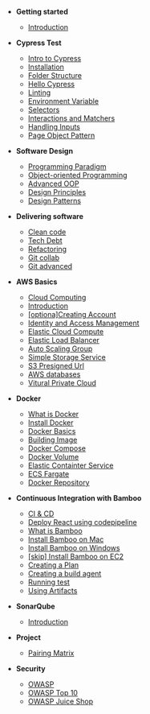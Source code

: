 - **Getting started**

  - [Introduction](/)
  <!-- - [Project](/project) -->

- **Cypress Test**

  - [Intro to Cypress](cypress/intro.md)
  - [Installation](cypress/installation.md)
  - [Folder Structure](cypress/folder-structure.md)
  - [Hello Cypress](cypress/hello-world.md)
  - [Linting](cypress/eslint.md)
  - [Environment Variable](cypress/environment-variables.md)
  - [Selectors](cypress/selectors.md)
  - [Interactions and Matchers](cypress/interactions-&-matchers.md)
  - [Handling Inputs](cypress/handling-inputs.md)
  - [Page Object Pattern](cypress/page-object-pattern.md)

- **Software Design**

  - [Programming Paradigm](software-designs/programming-paradigm)
  - [Object-oriented Programming](software-designs/object-oriented-programming)
  - [Advanced OOP](software-designs/advanced-oop)
  - [Design Principles](software-designs/design-principles)
  - [Design Patterns](software-designs/design-patterns)

- **Delivering software**

  - [Clean code](delivering-software/clean-code)
  - [Tech Debt](delivering-software/tech-debt)
  - [Refactoring](delivering-software/refactoring)
  - [Git collab](delivering-software/git-collab)
  - [Git advanced](delivering-software/git-advanced)

- **AWS Basics**

  - [Cloud Computing](aws/cloud-computing.md)
  - [Introduction](aws/intro.md)
  - [[optiona]Creating Account](aws/creating-account.md)
  - [Identity and Access Management](aws/iam.md)
  - [Elastic Cloud Compute](aws/ec2.md)
  - [Elastic Load Balancer](aws/elb.md)
  - [Auto Scaling Group](aws/asg.md)
  - [Simple Storage Service](aws/s3.md)
  - [S3 Presigned Url](aws/presigned-url.md)
  - [AWS databases](aws/databases.md)
  - [Vitural Private Cloud](aws/vpc.md)

- **Docker**

  - [What is Docker](docker/what-is-docker.md)
  - [Install Docker](docker/installing-docker.md)
  - [Docker Basics](docker/docker-basics.md)
  - [Building Image](docker/build-image.md)
  - [Docker Compose](docker/docker-compose.md)
  - [Docker Volume](docker/docker-volume.md)
  - [Elastic Containter Service](docker/aws-ecs.md)
  - [ECS Fargate](docker/aws-ecs-fargate.md)
  - [Docker Repository](docker/docker-repository.md)

- **Continuous Integration with Bamboo**

  - [CI & CD](ci-cd/intro-ci-cd)
  - [Deploy React using codepipeline](ci-cd/aws-code-pipeline.md)
  - [What is Bamboo](ci-cd/introduction)
  - [Install Bamboo on Mac](ci-cd/installation)
  - [Install Bamboo on Windows](ci-cd/installationWindows)
  - [[skip] Install Bamboo on EC2](ci-cd/installationRemote)
  - [Creating a Plan](ci-cd/creating-a-project.md)
  - [Creating a build agent](ci-cd/build-agent.md)
  - [Running test](ci-cd/test-stage.md)
  - [Using Artifacts](ci-cd/build-agent.md)

- **SonarQube**

  - [Introduction](ci-cd/intro-to-sonarqube.md)

- **Project**

  - [Pairing Matrix](agile/pairing-matrix.md)

- **Security**
  - [OWASP](security/owasp.md)
  - [OWASP Top 10](security/owasp-top-10.md)
  - [OWASP Juice Shop](security/juice-shop.md)

<!-- Uncomment right before project week, 1st June -->
<!-- - **Agile**
  - [Project Definition](agile/project-fly.md) -->
